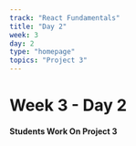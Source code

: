 ```yaml
---
track: "React Fundamentals"
title: "Day 2"
week: 3
day: 2
type: "homepage"
topics: "Project 3"
---
```



# Week 3 - Day 2

#### Students Work On Project 3

